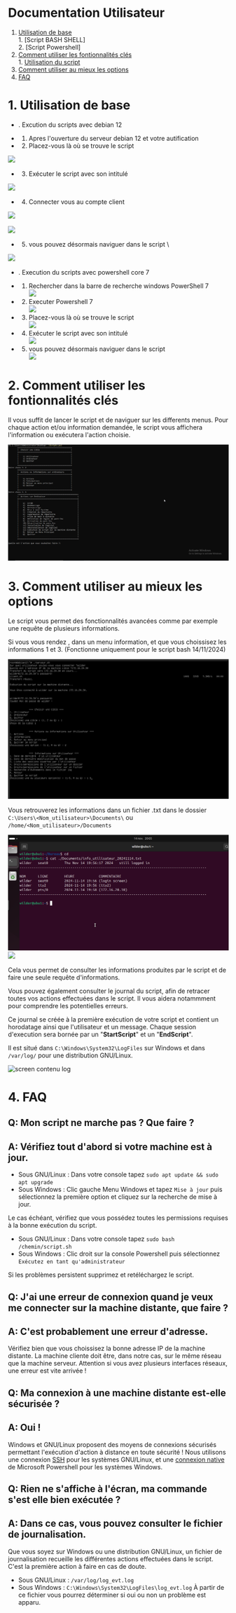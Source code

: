 # Documentation Utilisateur

1. [Utilisation de base](#1-utilisation-de-base) \
            1. [Script BASH SHELL] \
            2. [Script Powershell] 
2. [Comment utiliser les fontionnalités clés](#2-comment-utiliser-les-fontionnalités-clés) \
            1. [Utilisation du script](#1-utilisation-du-script)
3. [Comment utiliser au mieux les options](#3-comment-utiliser-au-mieux-les-options)
4. [FAQ](#4-faq)
            

# 1. Utilisation de base
 * . Excution du scripts avec debian 12
   
 * 1. Apres l'ouverture du serveur debian 12 et votre autification 
 * 2. Placez-vous là où se trouve le script 
 
![](./assets/Capture%20d'%C3%A9cran%202024-11-15%20092635.png)  

  * 3. Exécuter le script avec son intitulé 
          
![](./assets/Capture%20d'%C3%A9cran%202024-11-15%20092713.png)  

  
  * 4. Connecter vous au compte client
     
![](./assets/Capture%20d'%C3%A9cran%202024-11-15%20092822.png) 


![](./assets/Capture%20d'%C3%A9cran%202024-11-15%20092831.png) 

* 5. vous pouvez désormais naviguer dans le script \
     
![](./assets/Capture%20d'%C3%A9cran%202024-11-15%20092852.png)  


* . Execution du scripts avec powershell core 7 

* 1. Rechercher dans la barre de recherche windows PowerShell 7 \
![](./assets/Capture%20d'%C3%A9cran%202024-11-14%20203934.png)
* 2. Executer Powershell 7 \
![](./assets/Capture%20d'%C3%A9cran%202024-11-14%20204009.png)
* 3. Placez-vous là où se trouve le script \
![](./assets/Capture%20d'%C3%A9cran%202024-11-14%20204047.png)
* 4. Exécuter le script avec son intitulé \
![](./assets/Capture%20d'%C3%A9cran%202024-11-14%20204334.png)
* 5. vous pouvez désormais naviguer dans le script \
![](./assets/Capture%20d'%C3%A9cran%202024-11-14%20204059.png)

  
  
# 2. Comment utiliser les fontionnalités clés

 Il vous suffit de lancer le script et de naviguer sur les differents menus. Pour chaque action et/ou information demandée, le script vous affichera l'information ou exécutera l'action choisie.
 
 ![menuPS](./assets/ActionOrdinateurPS.png)



# 3. Comment utiliser au mieux les options

Le script vous permet des fonctionnalités avancées comme par exemple une requête de plusieurs informations.

Si vous vous rendez , dans un menu information, et que vous choissisez les informations 1 et 3. (Fonctionne uniquement pour le script bash 14/11/2024)

![screen menu info utilisateur](./assets/menuInfoUtilisBash.png) 

Vous retrouverez les informations dans un fichier .txt dans le dossier `C:\Users\<Nom_utilisateur>\Documents\` ou `/home/<Nom_utilisateur>/Documents`

![screen fichier texte](./assets/log.png) 
![](./assets/Capture%20d'%C3%A9cran%202024-11-15%20093054.png)  

Cela vous permet de consulter les informations produites par le script et de faire une seule requête d'informations.


Vous pouvez également consulter le journal du script, afin de retracer toutes vos actions effectuées dans le script. Il vous aidera notammment pour comprendre les potentielles erreurs. 

Ce journal se créée à la première exécution de votre script et contient un horodatage ainsi que l'utilisateur et un message. Chaque session d'execution sera bornée par un "********StartScript********" et un "********EndScript********".

Il est situé dans `C:\Windows\System32\LogFiles` sur Windows et dans `/var/log/` pour une distribution GNU/Linux. 

![screen contenu log](./assets/Capture%20d'%C3%A9cran%202024-11-14%20212512.png)



# 4. FAQ
## Q: Mon script ne marche pas ? Que faire ?
## A: Vérifiez tout d'abord si votre machine est à jour. 
- Sous GNU/Linux :
Dans votre console tapez `sudo apt update && sudo apt upgrade `
- Sous Windows :
Clic gauche Menu Windows et tapez ` Mise à jour ` puis sélectionnez la première option et cliquez sur la recherche de mise à jour. 

Le cas échéant, vérifiez que vous possédez toutes les permissions requises à la bonne exécution du script. 

- Sous GNU/Linux :
Dans votre console tapez `sudo bash /chemin/script.sh `
- Sous Windows :
Clic droit sur la console Powershell puis sélectionnez ` Exécutez en tant qu'administrateur`

Si les problèmes persistent supprimez et retéléchargez le script.

## Q: J'ai une erreur de connexion quand je veux me connecter sur la machine distante, que faire ? 
## A: C'est probablement une erreur d'adresse.
Vérifiez bien que vous choissisez la bonne adresse IP de la machine distante. La machine cliente doit être, dans notre cas, sur le même réseau que la machine serveur. Attention si vous avez plusieurs interfaces réseaux, une erreur est vite arrivée !

## Q: Ma connexion à une machine distante est-elle sécurisée ? 
## A: Oui !
Windows et GNU/Linux proposent des moyens de connexions sécurisés permettant l'exécution d'action à distance en toute sécurité ! Nous utilisons une connexion [SSH](https://fr.wikipedia.org/wiki/Secure_Shell) pour les systèmes GNU/Linux, et une [connexion native](https://learn.microsoft.com/en-us/powershell/module/microsoft.powershell.core/invoke-command?view=powershell-7.4) de Microsoft Powershell pour les systèmes Windows. 


## Q: Rien ne s'affiche à l'écran, ma commande s'est elle bien exécutée ? 
## A: Dans ce cas, vous pouvez consulter le fichier de journalisation.
Que vous soyez sur Windows ou une distribution GNU/Linux, un fichier de journalisation recueille les différentes actions effectuées dans le script. C'est la première action à faire en cas de doute. 
- Sous GNU/Linux :
`/var/log/log_evt.log`
- Sous Windows :
`C:\Windows\System32\LogFiles\log_evt.log`
À partir de ce fichier vous pourrez déterminer si oui ou non un problème est apparu.

